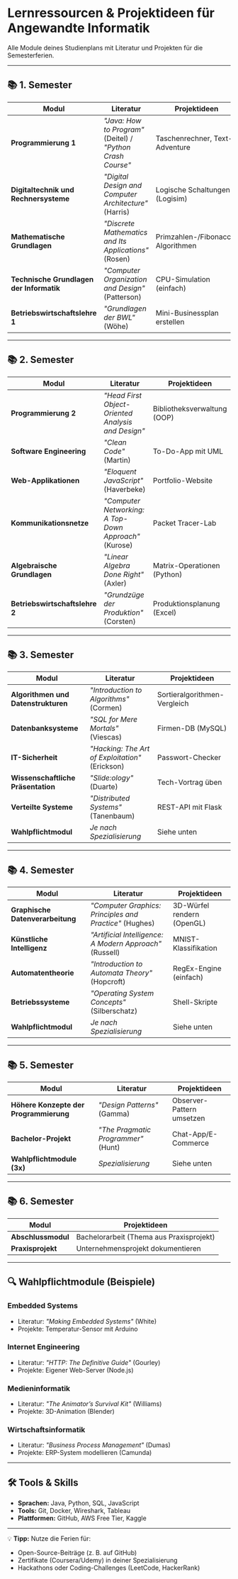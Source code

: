 # Lernressourcen & Projektideen für Angewandte Informatik 

Alle Module deines Studienplans mit Literatur und Projekten für die Semesterferien.

---

## 📚 **1. Semester**

| Modul | Literatur | Projektideen |
|-------|----------|-------------|
| **Programmierung 1** | *"Java: How to Program"* (Deitel) / *"Python Crash Course"* | Taschenrechner, Text-Adventure |
| **Digitaltechnik und Rechnersysteme** | *"Digital Design and Computer Architecture"* (Harris) | Logische Schaltungen (Logisim) |
| **Mathematische Grundlagen** | *"Discrete Mathematics and Its Applications"* (Rosen) | Primzahlen-/Fibonacci-Algorithmen |
| **Technische Grundlagen der Informatik** | *"Computer Organization and Design"* (Patterson) | CPU-Simulation (einfach) |
| **Betriebswirtschaftslehre 1** | *"Grundlagen der BWL"* (Wöhe) | Mini-Businessplan erstellen |

---

## 📚 **2. Semester**

| Modul | Literatur | Projektideen |
|-------|----------|-------------|
| **Programmierung 2** | *"Head First Object-Oriented Analysis and Design"* | Bibliotheksverwaltung (OOP) |
| **Software Engineering** | *"Clean Code"* (Martin) | To-Do-App mit UML |
| **Web-Applikationen** | *"Eloquent JavaScript"* (Haverbeke) | Portfolio-Website |
| **Kommunikationsnetze** | *"Computer Networking: A Top-Down Approach"* (Kurose) | Packet Tracer-Lab |
| **Algebraische Grundlagen** | *"Linear Algebra Done Right"* (Axler) | Matrix-Operationen (Python) |
| **Betriebswirtschaftslehre 2** | *"Grundzüge der Produktion"* (Corsten) | Produktionsplanung (Excel) |

---

## 📚 **3. Semester**

| Modul | Literatur | Projektideen |
|-------|----------|-------------|
| **Algorithmen und Datenstrukturen** | *"Introduction to Algorithms"* (Cormen) | Sortieralgorithmen-Vergleich |
| **Datenbanksysteme** | *"SQL for Mere Mortals"* (Viescas) | Firmen-DB (MySQL) |
| **IT-Sicherheit** | *"Hacking: The Art of Exploitation"* (Erickson) | Passwort-Checker |
| **Wissenschaftliche Präsentation** | *"Slide:ology"* (Duarte) | Tech-Vortrag üben |
| **Verteilte Systeme** | *"Distributed Systems"* (Tanenbaum) | REST-API mit Flask |
| **Wahlpflichtmodul** | *Je nach Spezialisierung* | Siehe unten |

---

## 📚 **4. Semester**

| Modul | Literatur | Projektideen |
|-------|----------|-------------|
| **Graphische Datenverarbeitung** | *"Computer Graphics: Principles and Practice"* (Hughes) | 3D-Würfel rendern (OpenGL) |
| **Künstliche Intelligenz** | *"Artificial Intelligence: A Modern Approach"* (Russell) | MNIST-Klassifikation |
| **Automatentheorie** | *"Introduction to Automata Theory"* (Hopcroft) | RegEx-Engine (einfach) |
| **Betriebssysteme** | *"Operating System Concepts"* (Silberschatz) | Shell-Skripte |
| **Wahlpflichtmodul** | *Je nach Spezialisierung* | Siehe unten |

---

## 📚 **5. Semester**

| Modul | Literatur | Projektideen |
|-------|----------|-------------|
| **Höhere Konzepte der Programmierung** | *"Design Patterns"* (Gamma) | Observer-Pattern umsetzen |
| **Bachelor-Projekt** | *"The Pragmatic Programmer"* (Hunt) | Chat-App/E-Commerce |
| **Wahlpflichtmodule (3x)** | *Spezialisierung* | Siehe unten |

---

## 📚 **6. Semester**

| Modul | Projektideen |
|-------|-------------|
| **Abschlussmodul** | Bachelorarbeit (Thema aus Praxisprojekt) |
| **Praxisprojekt** | Unternehmensprojekt dokumentieren |

---

## 🔍 **Wahlpflichtmodule (Beispiele)**

### **Embedded Systems**
- Literatur: *"Making Embedded Systems"* (White)
- Projekte: Temperatur-Sensor mit Arduino

### **Internet Engineering**
- Literatur: *"HTTP: The Definitive Guide"* (Gourley)
- Projekte: Eigener Web-Server (Node.js)

### **Medieninformatik**
- Literatur: *"The Animator’s Survival Kit"* (Williams)
- Projekte: 3D-Animation (Blender)

### **Wirtschaftsinformatik**
- Literatur: *"Business Process Management"* (Dumas)
- Projekte: ERP-System modellieren (Camunda)

---

## 🛠️ **Tools & Skills**
- **Sprachen:** Java, Python, SQL, JavaScript  
- **Tools:** Git, Docker, Wireshark, Tableau  
- **Plattformen:** GitHub, AWS Free Tier, Kaggle  

---

💡 **Tipp:** Nutze die Ferien für:  
- Open-Source-Beiträge (z. B. auf GitHub)  
- Zertifikate (Coursera/Udemy) in deiner Spezialisierung  
- Hackathons oder Coding-Challenges (LeetCode, HackerRank)  

